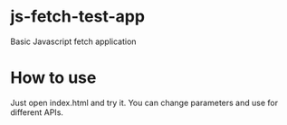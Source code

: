 # js-fetch-test-app
Basic Javascript fetch application

# How to use
Just open index.html and try it. You can change parameters and use for different APIs.
